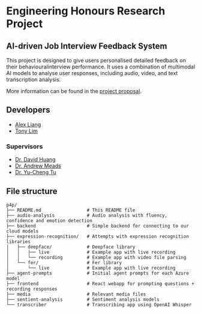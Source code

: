 # Engineering Honours Research Project
## AI-driven Job Interview Feedback System

This project is designed to give users personalised detailed feedback on their behaviouralinterview performance. It uses a combination of multimodal AI models to analyse user responses, including audio, video, and text transcription analysis.

More information can be found in the [project proposal](https://part4project.foe.auckland.ac.nz/home/project/detail/5673/).

## Developers
- [Alex Liang](https://github.com/alux444)
- [Tony Lim](https://github.com/tonylxm)

### Supervisors
- [Dr. David Huang](https://profiles.auckland.ac.nz/david-huang)
- [Dr. Andrew Meads](https://profiles.auckland.ac.nz/andrew-meads)
- [Dr. Yu-Cheng Tu](https://profiles.auckland.ac.nz/yu-cheng-tu)

## File structure
```
p4p/
├── README.md                 # This README file
├── audio-analysis            # Audio analysis with fluency, confidence and emotion detection
├── backend                   # Simple backend for connecting to our cloud models 
├── expression-recognition/   # Attempts with expression recognition libraries
│   ├── deepface/             # Deepface library
│   │   ├── live              # Example app with live recording
│   │   └── recording         # Example app with video file parsing
│   └── fer/                  # Fer library
│       └── live              # Example app with live recording
├── agent-prompts             # Initial agent prompts for each Azure model
├── frontend                  # React webapp for prompting questions + recording responses
├── media                     # Relevant media files
├── sentient-analysis         # Sentiment analysis models   
└── transcriber               # Transcribing app using OpenAI Whisper   
```
